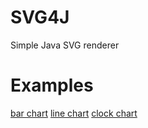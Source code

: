 # SVG4J
Simple Java SVG renderer

# Examples
[bar chart](/example/SVGBarChart.svg)
[line chart](/example/SVGLineChart.svg)
[clock chart](/example/SVGClockChart.svg)